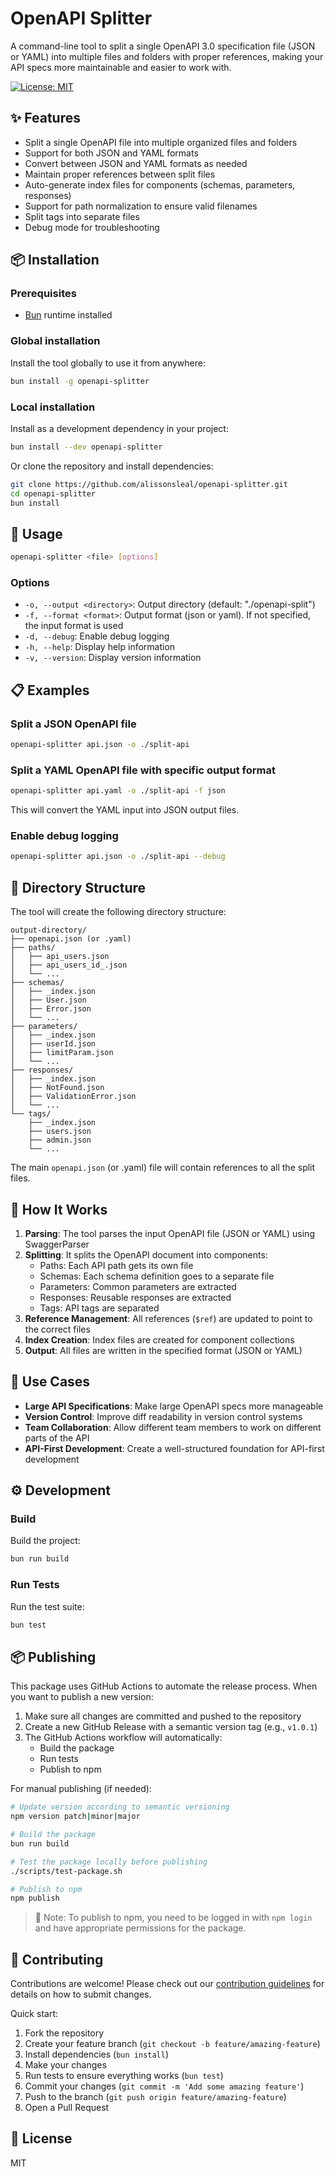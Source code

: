 # OpenAPI Splitter

A command-line tool to split a single OpenAPI 3.0 specification file (JSON or YAML) into multiple files and folders with proper references, making your API specs more maintainable and easier to work with.

[![License: MIT](https://img.shields.io/badge/License-MIT-blue.svg)](https://opensource.org/licenses/MIT)

## ✨ Features

- Split a single OpenAPI file into multiple organized files and folders
- Support for both JSON and YAML formats
- Convert between JSON and YAML formats as needed
- Maintain proper references between split files
- Auto-generate index files for components (schemas, parameters, responses)
- Support for path normalization to ensure valid filenames
- Split tags into separate files
- Debug mode for troubleshooting

## 📦 Installation

### Prerequisites

- [Bun](https://bun.sh/) runtime installed

### Global installation

Install the tool globally to use it from anywhere:

```bash
bun install -g openapi-splitter
```

### Local installation

Install as a development dependency in your project:

```bash
bun install --dev openapi-splitter
```

Or clone the repository and install dependencies:

```bash
git clone https://github.com/alissonsleal/openapi-splitter.git
cd openapi-splitter
bun install
```

## 🚀 Usage

```bash
openapi-splitter <file> [options]
```

### Options

- `-o, --output <directory>`: Output directory (default: "./openapi-split")
- `-f, --format <format>`: Output format (json or yaml). If not specified, the input format is used
- `-d, --debug`: Enable debug logging
- `-h, --help`: Display help information
- `-v, --version`: Display version information

## 📋 Examples

### Split a JSON OpenAPI file

```bash
openapi-splitter api.json -o ./split-api
```

### Split a YAML OpenAPI file with specific output format

```bash
openapi-splitter api.yaml -o ./split-api -f json
```

This will convert the YAML input into JSON output files.

### Enable debug logging

```bash
openapi-splitter api.json -o ./split-api --debug
```

## 📁 Directory Structure

The tool will create the following directory structure:

```
output-directory/
├── openapi.json (or .yaml)
├── paths/
│   ├── api_users.json
│   ├── api_users_id_.json
│   └── ...
├── schemas/
│   ├── _index.json
│   ├── User.json
│   ├── Error.json
│   └── ...
├── parameters/
│   ├── _index.json
│   ├── userId.json
│   ├── limitParam.json
│   └── ...
├── responses/
│   ├── _index.json
│   ├── NotFound.json
│   ├── ValidationError.json
│   └── ...
└── tags/
    ├── _index.json
    ├── users.json
    ├── admin.json
    └── ...
```

The main `openapi.json` (or .yaml) file will contain references to all the split files.

## 🔄 How It Works

1. **Parsing**: The tool parses the input OpenAPI file (JSON or YAML) using SwaggerParser
2. **Splitting**: It splits the OpenAPI document into components:
   - Paths: Each API path gets its own file
   - Schemas: Each schema definition goes to a separate file
   - Parameters: Common parameters are extracted
   - Responses: Reusable responses are extracted
   - Tags: API tags are separated
3. **Reference Management**: All references (`$ref`) are updated to point to the correct files
4. **Index Creation**: Index files are created for component collections
5. **Output**: All files are written in the specified format (JSON or YAML)

## 🧠 Use Cases

- **Large API Specifications**: Make large OpenAPI specs more manageable
- **Version Control**: Improve diff readability in version control systems
- **Team Collaboration**: Allow different team members to work on different parts of the API
- **API-First Development**: Create a well-structured foundation for API-first development

## ⚙️ Development

### Build

Build the project:

```bash
bun run build
```

### Run Tests

Run the test suite:

```bash
bun test
```

## 📦 Publishing

This package uses GitHub Actions to automate the release process. When you want to publish a new version:

1. Make sure all changes are committed and pushed to the repository
2. Create a new GitHub Release with a semantic version tag (e.g., `v1.0.1`)
3. The GitHub Actions workflow will automatically:
   - Build the package
   - Run tests
   - Publish to npm

For manual publishing (if needed):

```bash
# Update version according to semantic versioning
npm version patch|minor|major

# Build the package
bun run build

# Test the package locally before publishing
./scripts/test-package.sh

# Publish to npm
npm publish
```

> 📝 Note: To publish to npm, you need to be logged in with `npm login` and have appropriate permissions for the package.

## 👥 Contributing

Contributions are welcome! Please check out our [contribution guidelines](CONTRIBUTING.md) for details on how to submit changes.

Quick start:

1. Fork the repository
2. Create your feature branch (`git checkout -b feature/amazing-feature`)
3. Install dependencies (`bun install`)
4. Make your changes
5. Run tests to ensure everything works (`bun test`)
6. Commit your changes (`git commit -m 'Add some amazing feature'`)
7. Push to the branch (`git push origin feature/amazing-feature`)
8. Open a Pull Request

## 📝 License

MIT

